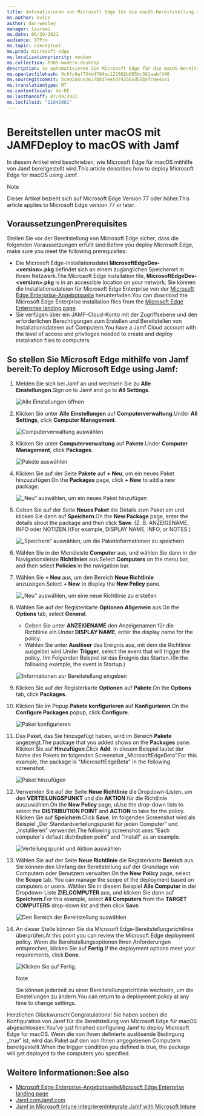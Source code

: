 ```yaml
---
title: Automatisieren von Microsoft Edge für die macOS-Bereitstellung mit Jamf
ms.author: kvice
author: dan-wesley
manager: laurawi
ms.date: 06/29/2021
audience: ITPro
ms.topic: conceptual
ms.prod: microsoft-edge
ms.localizationpriority: medium
ms.collection: M365-modern-desktop
description: So automatisieren Sie Microsoft Edge für die macOS-Bereitstellung mit Jamf.
ms.openlocfilehash: 9c8fc0af734d4784ac122602b685bc561aabf340
ms.sourcegitcommit: bce02a5ce2617bb37ee5d743365d50b5fc8e4aa1
ms.translationtype: MT
ms.contentlocale: de-DE
ms.lasthandoff: 07/09/2021
ms.locfileid: "11642061"
---
```

# <a name="deploy-to-macos-with-jamf"></a><span data-ttu-id="3cf1d-103">Bereitstellen unter macOS mit JAMF</span><span class="sxs-lookup"><span data-stu-id="3cf1d-103">Deploy to macOS with Jamf</span></span>

<span data-ttu-id="3cf1d-104">In diesem Artikel wird beschrieben, wie Microsoft Edge für macOS mithilfe von Jamf bereitgestellt wird.</span><span class="sxs-lookup"><span data-stu-id="3cf1d-104">This article describes how to deploy Microsoft Edge for macOS using Jamf.</span></span>

> [!NOTE]
> <span data-ttu-id="3cf1d-105">Dieser Artikel bezieht sich auf Microsoft Edge Version 77 oder höher.</span><span class="sxs-lookup"><span data-stu-id="3cf1d-105">This article applies to Microsoft Edge version 77 or later.</span></span>

## <a name="prerequisites"></a><span data-ttu-id="3cf1d-106">Voraussetzungen</span><span class="sxs-lookup"><span data-stu-id="3cf1d-106">Prerequisites</span></span>

<span data-ttu-id="3cf1d-107">Stellen Sie vor der Bereitstellung von Microsoft Edge sicher, dass die folgenden Voraussetzungen erfüllt sind:</span><span class="sxs-lookup"><span data-stu-id="3cf1d-107">Before you deploy Microsoft Edge, make sure you meet the following prerequisites:</span></span>

- <span data-ttu-id="3cf1d-108">Die Microsoft Edge-Installationsdatei **MicrosoftEdgeDev-\<version\>.pkg** befindet sich an einem zugänglichen Speicherort in Ihrem Netzwerk.</span><span class="sxs-lookup"><span data-stu-id="3cf1d-108">The Microsoft Edge installation file,  **MicrosoftEdgeDev-\<version\>.pkg** is in an accessible location on your network.</span></span> <span data-ttu-id="3cf1d-109">Sie können die Installationsdateien für Microsoft Edge Enterprise von der [Microsoft Edge Enterprise-Angebotsseite](https://aka.ms/EdgeEnterprise) herunterladen.</span><span class="sxs-lookup"><span data-stu-id="3cf1d-109">You can download the Microsoft Edge Enterprise installation files from the [Microsoft Edge Enterprise landing page](https://aka.ms/EdgeEnterprise).</span></span>
- <span data-ttu-id="3cf1d-110">Sie verfügen über ein JAMF-Cloud-Konto mit der Zugriffsebene und den erforderlichen Berechtigungen zum Erstellen und Bereitstellen von Installationsdateien auf Computern.</span><span class="sxs-lookup"><span data-stu-id="3cf1d-110">You have a Jamf Cloud account with the level of access and privileges needed to create and deploy installation files to computers.</span></span>

## <a name="to-deploy-microsoft-edge-using-jamf"></a><span data-ttu-id="3cf1d-111">So stellen Sie Microsoft Edge mithilfe von Jamf bereit:</span><span class="sxs-lookup"><span data-stu-id="3cf1d-111">To deploy Microsoft Edge using Jamf:</span></span>

1. <span data-ttu-id="3cf1d-112">Melden Sie sich bei Jamf an und wechseln Sie zu **Alle Einstellungen**.</span><span class="sxs-lookup"><span data-stu-id="3cf1d-112">Sign on to Jamf and go to **All Settings**.</span></span>

    ![Alle Einstellungen öffnen](./media/mac-deploy/jamf-dash-main-open-settings.png)

2. <span data-ttu-id="3cf1d-114">Klicken Sie unter **Alle Einstellungen** auf **Computerverwaltung**.</span><span class="sxs-lookup"><span data-stu-id="3cf1d-114">Under **All Settings**, click **Computer Management**.</span></span>

    ![Computerverwaltung auswählen](./media/mac-deploy/jamf-all-settings-computer-mgmt.png)

3. <span data-ttu-id="3cf1d-116">Klicken Sie unter **Computerverwaltung** auf **Pakete**.</span><span class="sxs-lookup"><span data-stu-id="3cf1d-116">Under **Computer Management**, click **Packages**.</span></span>

    ![Pakete auswählen](./media/mac-deploy/jamf-all-settings-computer-mgmt-pkgs.png)

4. <span data-ttu-id="3cf1d-118">Klicken Sie auf der Seite **Pakete** auf **+ Neu**, um ein neues Paket hinzuzufügen.</span><span class="sxs-lookup"><span data-stu-id="3cf1d-118">On the **Packages** page, click **+ New** to add a new package.</span></span>

    ![„Neu” auswählen, um ein neues Paket hinzufügen](./media/mac-deploy/jamf-all-settings-computer-mgmt-new-pkg.png)

5. <span data-ttu-id="3cf1d-120">Geben Sie auf der Seite **Neues Paket** die Details zum Paket ein und klicken Sie dann auf **Speichern**.</span><span class="sxs-lookup"><span data-stu-id="3cf1d-120">On the **New Package** page, enter the details about the package and then click **Save**.</span></span> <span data-ttu-id="3cf1d-121">(Z. B. ANZEIGENAME, INFO oder NOTIZEN.)</span><span class="sxs-lookup"><span data-stu-id="3cf1d-121">(For example, DISPLAY NAME, INFO, or NOTES.)</span></span>

    ![„Speichern” auswählen, um die Paketinformationen zu speichern](./media/mac-deploy/jamf-all-settings-computer-mgmt-save-pkg-info.png)

6. <span data-ttu-id="3cf1d-123">Wählen Sie in der Menüleiste **Computer** aus, und wählen Sie dann in der Navigationsleiste **Richtlinien** aus.</span><span class="sxs-lookup"><span data-stu-id="3cf1d-123">Select **Computers** on the menu bar, and then select **Policies** in the navigation bar.</span></span>

7. <span data-ttu-id="3cf1d-124">Wählen Sie **+ Neu** aus, um den Bereich **Neue Richtlinie** anzuzeigen.</span><span class="sxs-lookup"><span data-stu-id="3cf1d-124">Select **+ New** to display the **New Policy** pane.</span></span>

    ![„Neu” auswählen, um eine neue Richtlinie zu erstellen](./media/mac-deploy/jamf-all-settings-computer-new-policy.png)

8. <span data-ttu-id="3cf1d-126">Wählen Sie auf der Registerkarte **Optionen** **Allgemein** aus.</span><span class="sxs-lookup"><span data-stu-id="3cf1d-126">On the **Options** tab, select **General**.</span></span>

    - <span data-ttu-id="3cf1d-127">Geben Sie unter **ANZEIGENAME** den Anzeigenamen für die Richtlinie ein.</span><span class="sxs-lookup"><span data-stu-id="3cf1d-127">Under **DISPLAY NAME**, enter the display name for the policy.</span></span>
    - <span data-ttu-id="3cf1d-128">Wählen Sie unter **Auslöser** das Ereignis aus, mit dem die Richtlinie ausgelöst wird.</span><span class="sxs-lookup"><span data-stu-id="3cf1d-128">Under **Trigger**, select the event that will trigger the policy.</span></span> <span data-ttu-id="3cf1d-129">(Im Folgenden Beispiel ist das Ereignis das Starten.)</span><span class="sxs-lookup"><span data-stu-id="3cf1d-129">(In the following example, the event is Startup.)</span></span>

    ![Informationen zur Bereitstellung eingeben](./media/mac-deploy/jamf-all-settings-computer-cfg-policy.png)

9. <span data-ttu-id="3cf1d-131">Klicken Sie auf der Registerkarte **Optionen** auf **Pakete**.</span><span class="sxs-lookup"><span data-stu-id="3cf1d-131">On the **Options** tab, click **Packages**.</span></span>

10. <span data-ttu-id="3cf1d-132">Klicken Sie im Popup **Pakete konfigurieren** auf **Konfigurieren**.</span><span class="sxs-lookup"><span data-stu-id="3cf1d-132">On the **Configure Packages** popup, click **Configure**.</span></span>

    ![Paket konfigurieren](./media/mac-deploy/jamf-all-settings-computer-policy-pkg-configure.png)

11. <span data-ttu-id="3cf1d-134">Das Paket, das Sie hinzugefügt haben, wird im Bereich **Pakete** angezeigt.</span><span class="sxs-lookup"><span data-stu-id="3cf1d-134">The package that you added shows on the **Packages** pane.</span></span> <span data-ttu-id="3cf1d-135">Klicken Sie auf **Hinzufügen**.</span><span class="sxs-lookup"><span data-stu-id="3cf1d-135">Click **Add**.</span></span> <span data-ttu-id="3cf1d-136">In diesem Beispiel lautet der Name des Pakets im folgenden Screenshot „MicrosoftEdgeBeta”.</span><span class="sxs-lookup"><span data-stu-id="3cf1d-136">For this example, the package is "MicrosoftEdgeBeta" in the following screenshot.</span></span>

    ![Paket hinzufügen](./media/mac-deploy/jamf-all-settings-computer-policy-pkg-add-beta.png)

12. <span data-ttu-id="3cf1d-138">Verwenden Sie auf der Seite **Neue Richtlinie** die Dropdown-Listen, um den **VERTEILUNGSPUNKT** und die **AKTION** für die Richtlinie auszuwählen.</span><span class="sxs-lookup"><span data-stu-id="3cf1d-138">On the **New Policy** page, uUse the drop-down lists to select the **DISTRIBUTION POINT** and **ACTION** to take for the policy.</span></span> <span data-ttu-id="3cf1d-139">Klicken Sie auf **Speichern**.</span><span class="sxs-lookup"><span data-stu-id="3cf1d-139">Click **Save**.</span></span> <span data-ttu-id="3cf1d-140">Im folgenden Screenshot wird als Beispiel „Der Standardverteilungspunkt für jeden Computer” und „Installieren” verwendet.</span><span class="sxs-lookup"><span data-stu-id="3cf1d-140">The following screenshot uses "Each computer's default distribution point" and "Install" as an example.</span></span>

    ![Verteilungspunkt und Aktion auswählen](./media/mac-deploy/jamf-all-settings-computer-mgmt-pkg-cfg-distro.png)

13. <span data-ttu-id="3cf1d-142">Wählen Sie auf der Seite **Neue Richtlinie** die Registerkarte **Bereich** aus. Sie können den Umfang der Bereitstellung auf der Grundlage von Computern oder Benutzern verwalten.</span><span class="sxs-lookup"><span data-stu-id="3cf1d-142">On the **New Policy** page, select the **Scope** tab. You can manage the scope of the deployment based on computers or users.</span></span> <span data-ttu-id="3cf1d-143">Wählen Sie in diesem Beispiel **Alle Computer** in der Dropdown-Liste **ZIELCOMPUTER** aus, und klicken Sie dann auf **Speichern**.</span><span class="sxs-lookup"><span data-stu-id="3cf1d-143">For this example, select **All Computers** from the **TARGET COMPUTERS** drop-down list and then click **Save**.</span></span>

    ![Den Bereich der Bereitstellung auswählen](./media/mac-deploy/jamf-all-settings-computer-mgmt-add-target.png)

14. <span data-ttu-id="3cf1d-145">An dieser Stelle können Sie die Microsoft Edge-Bereitstellungsrichtlinie überprüfen.</span><span class="sxs-lookup"><span data-stu-id="3cf1d-145">At this point you can review the Microsoft Edge deployment policy.</span></span> <span data-ttu-id="3cf1d-146">Wenn die Bereitstellungsoptionen Ihren Anforderungen entsprechen, klicken Sie auf **Fertig**.</span><span class="sxs-lookup"><span data-stu-id="3cf1d-146">If the deployment options meet your requirements, click **Done**.</span></span>

    ![Klicken Sie auf Fertig.](./media/mac-deploy/jamf-all-settings-computer-mgmt-finish-add-deployment.png)

    > [!NOTE]
    > <span data-ttu-id="3cf1d-148">Sie können jederzeit zu einer Bereitstellungsrichtlinie wechseln, um die Einstellungen zu ändern.</span><span class="sxs-lookup"><span data-stu-id="3cf1d-148">You can return to a deployment policy at any time to change settings.</span></span>

<span data-ttu-id="3cf1d-149">Herzlichen Glückwunsch!</span><span class="sxs-lookup"><span data-stu-id="3cf1d-149">Congratulations!</span></span> <span data-ttu-id="3cf1d-150">Sie haben soeben die Konfiguration von Jamf für die Bereitstellung von Microsoft Edge für macOS abgeschlossen.</span><span class="sxs-lookup"><span data-stu-id="3cf1d-150">You’ve just finished configuring Jamf to deploy Microsoft Edge for macOS.</span></span> <span data-ttu-id="3cf1d-151">Wenn die von Ihnen definierte auslösende Bedingung „true” ist, wird das Paket auf den von Ihnen angegebenen Computern bereitgestellt.</span><span class="sxs-lookup"><span data-stu-id="3cf1d-151">When the trigger condition you defined is true, the package will get deployed to the computers you specified.</span></span>

## <a name="see-also"></a><span data-ttu-id="3cf1d-152">Weitere Informationen:</span><span class="sxs-lookup"><span data-stu-id="3cf1d-152">See also</span></span>

- [<span data-ttu-id="3cf1d-153">Microsoft Edge Enterprise-Angebotsseite</span><span class="sxs-lookup"><span data-stu-id="3cf1d-153">Microsoft Edge Enterprise landing page</span></span>](https://aka.ms/EdgeEnterprise)
- [<span data-ttu-id="3cf1d-154">Jamf.com</span><span class="sxs-lookup"><span data-stu-id="3cf1d-154">Jamf.com</span></span>](https://www.jamf.com/)
- [<span data-ttu-id="3cf1d-155">Jamf in Microsoft Intune integrieren</span><span class="sxs-lookup"><span data-stu-id="3cf1d-155">Integrate Jamf with Microsoft Intune</span></span>](/intune/conditional-access-integrate-jamf)